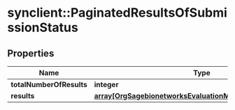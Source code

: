 # synclient::PaginatedResultsOfSubmissionStatus


## Properties
Name | Type | Description | Notes
------------ | ------------- | ------------- | -------------
**totalNumberOfResults** | **integer** |  | [optional] 
**results** | [**array[OrgSagebionetworksEvaluationModelSubmissionStatus]**](org.sagebionetworks.evaluation.model.SubmissionStatus.md) |  | [optional] 


